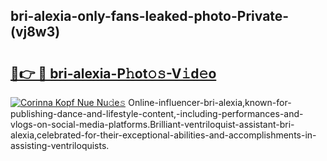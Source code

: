 ## bri-alexia-only-fans​-leaked-photo​-Private-(vj8w3)


# <h2><a href="https://mediaupload.pro?title=bri-alexia&ref=git">🔗👉 🔴 bri-alexia-P𝚑ot𝚘𝚜-V𝚒d𝚎o</a></h2>

[![Corinna Kopf Nue Nu𝚍e𝚜](https://i.imgur.com/0qMVB7G.gif)](https://mediaupload.pro?title=bri-alexia&ref=git)
Online-influencer-bri-alexia,known-for-publishing-dance-and-lifestyle-content,-including-performances-and-vlogs-on-social-media-platforms.Brilliant-ventriloquist-assistant-bri-alexia,celebrated-for-their-exceptional-abilities-and-accomplishments-in-assisting-ventriloquists.  